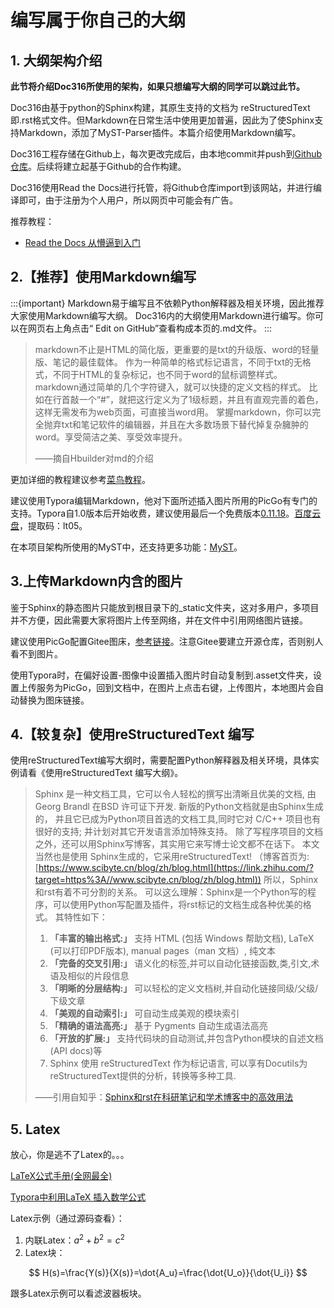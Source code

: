# 编写属于你自己的大纲

## 1. 大纲架构介绍

**此节将介绍Doc316所使用的架构，如果只想编写大纲的同学可以跳过此节。**

Doc316由基于python的Sphinx构建，其原生支持的文档为 reStructuredText
即.rst格式文件。但Markdown在日常生活中使用更加普遍，因此为了使Sphinx支持Markdown，添加了MyST-Parser插件。本篇介绍使用Markdown编写。

Doc316工程存储在Github上，每次更改完成后，由本地commit并push到[Github仓库](https://github.com/FZR95/Doc316.git)。后续将建立起基于Github的合作构建。

Doc316使用Read the Docs进行托管，将Github仓库import到该网站，并进行编译即可，由于注册为个人用户，所以网页中可能会有广告。

推荐教程：

+ [Read the Docs 从懵逼到入门](http://t.csdn.cn/t1Tlw)

## 2.【推荐】使用Markdown编写

:::{important}
Markdown易于编写且不依赖Python解释器及相关环境，因此推荐大家使用Markdown编写大纲。 Doc316内的大纲使用Markdown进行编写。你可以在网页右上角点击“ Edit on GitHub”查看构成本页的.md文件。
:::

> markdown不止是HTML的简化版，更重要的是txt的升级版、word的轻量版、笔记的最佳载体。
> 作为一种简单的格式标记语言，不同于txt的无格式，不同于HTML的复杂标记，也不同于word的鼠标调整样式。markdown通过简单的几个字符键入，就可以快捷的定义文档的样式。
> 比如在行首敲一个“#”，就把这行定义为了1级标题，并且有直观完善的着色，这样无需发布为web页面，可直接当word用。
> 掌握markdown，你可以完全抛弃txt和笔记软件的编辑器，并且在大多数场景下替代掉复杂臃肿的word。享受简洁之美、享受效率提升。
>
> ——摘自Hbuilder对md的介绍

更加详细的教程建议参考[菜鸟教程](https://www.runoob.com/markdown/md-tutorial.html)。

建议使用Typora编辑Markdown，他对下面所述插入图片所用的PicGo有专门的支持。Typora自1.0版本后开始收费，建议使用最后一个免费版本[0.11.18](https://www.jianshu.com/p/a80af3a01e1a)。[百度云盘](https://pan.baidu.com/s/19JNVF8wrxRnDnxqDEo3Vug
)，提取码：lt05。

在本项目架构所使用的MyST中，还支持更多功能：[MyST](https://myst-parser.readthedocs.io/en/latest/)。

## 3.上传Markdown内含的图片

鉴于Sphinx的静态图片只能放到根目录下的_static文件夹，这对多用户，多项目并不方便，因此需要大家将图片上传至网络，并在文件中引用网络图片链接。

建议使用PicGo配置Gitee图床，[参考链接](https://www.jianshu.com/p/26b4529dfd13)。注意Gitee要建立开源仓库，否则别人看不到图片。

使用Typora时，在偏好设置-图像中设置插入图片时自动复制到.asset文件夹，设置上传服务为PicGo，回到文档中，在图片上点击右键，上传图片，本地图片会自动替换为图床链接。

## 4.【较复杂】使用reStructuredText 编写

使用reStructuredText编写大纲时，需要配置Python解释器及相关环境，具体实例请看《使用reStructuredText 编写大纲》。

> Sphinx 是一种文档工具，它可以令人轻松的撰写出清晰且优美的文档, 由 Georg Brandl 在BSD 许可证下开发. 新版的Python文档就是由Sphinx生成的， 并且它已成为Python项目首选的文档工具,同时它对 C/C++ 项目也有很好的支持; 并计划对其它开发语言添加特殊支持。 除了写程序项目的文档之外，还可以用Sphinx写博客，其实用它来写博士论文都不在话下。 本文当然也是使用 Sphinx生成的，它采用reStructuredText! （博客首页为: [https://www.scibyte.cn/blog/zh/blog.html](https://link.zhihu.com/?target=https%3A//www.scibyte.cn/blog/zh/blog.html)) 所以，Sphinx和rst有着不可分割的关系。 可以这么理解：Sphinx是一个Python写的程序，可以使用Python写配置及插件，将rst标记的文档生成各种优美的格式。 其特性如下：
>
> 1. **「丰富的输出格式:」** 支持 HTML (包括 Windows 帮助文档), LaTeX (可以打印PDF版本), manual pages（man 文档）, 纯文本
> 2. **「完备的交叉引用:」** 语义化的标签,并可以自动化链接函数,类,引文,术语及相似的片段信息
> 3. **「明晰的分层结构:」** 可以轻松的定义文档树,并自动化链接同级/父级/下级文章
> 4. **「美观的自动索引:」** 可自动生成美观的模块索引
> 5. **「精确的语法高亮:」** 基于 Pygments 自动生成语法高亮
> 6. **「开放的扩展:」** 支持代码块的自动测试,并包含Python模块的自述文档(API docs)等
> 7. Sphinx 使用 reStructuredText 作为标记语言, 可以享有Docutils为reStructuredText提供的分析，转换等多种工具.
>
> ——引用自知乎：[Sphinx和rst在科研笔记和学术博客中的高效用法](https://zhuanlan.zhihu.com/p/143141024)

## 5. Latex

放心，你是逃不了Latex的。。。

[LaTeX公式手册(全网最全) ](https://www.cnblogs.com/1024th/p/11623258.html)

[Typora中利用LaTeX 插入数学公式](https://blog.csdn.net/happyday_d/article/details/83715440)

Latex示例（通过源码查看）：
1. 内联Latex：$a^2+b^2=c^2$
2. Latex块：
    
  $$ H(s)=\frac{Y(s)}{X(s)}=\dot{A_u}=\frac{\dot{U_o}}{\dot{U_i}} $$

跟多Latex示例可以看滤波器板块。
